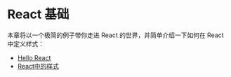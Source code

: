 # React 基础

本章将以一个极简的例子带你走进 React 的世界，并简单介绍一下如何在 React 中定义样式：

- [Hello React](hello.md)
- [React中的样式](styling.md)
